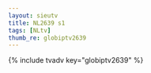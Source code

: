 ```yaml
--- 
layout: sieutv
title: NL2639 s1
tags: [NLtv]
thumb_re: globiptv2639
---
```

{% include tvadv key="globiptv2639" %} 
